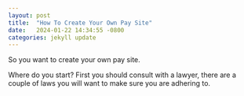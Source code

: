 ```yaml
---
layout: post
title:  "How To Create Your Own Pay Site"
date:   2024-01-22 14:34:55 -0800
categories: jekyll update
---
```

So you want to create your own pay site.

Where do you start? First you should consult with a lawyer, there are a couple of laws you will want to make sure you are adhering to.

